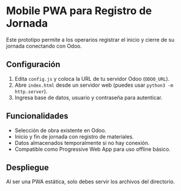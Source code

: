 # Mobile PWA para Registro de Jornada

Este prototipo permite a los operarios registrar el inicio y cierre de su jornada conectando con Odoo.

## Configuración
1. Edita `config.js` y coloca la URL de tu servidor Odoo (`ODOO_URL`).
2. Abre `index.html` desde un servidor web (puedes usar `python3 -m http.server`).
3. Ingresa base de datos, usuario y contraseña para autenticar.

## Funcionalidades
- Selección de obra existente en Odoo.
- Inicio y fin de jornada con registro de materiales.
- Datos almacenados temporalmente si no hay conexión.
- Compatible como Progressive Web App para uso offline básico.

## Despliegue
Al ser una PWA estática, solo debes servir los archivos del directorio.
